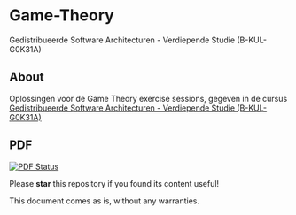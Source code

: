 # Game-Theory
Gedistribueerde Software Architecturen - Verdiepende Studie (B-KUL-G0K31A)

## About

Oplossingen voor de Game Theory exercise sessions, gegeven in de cursus
[Gedistribueerde Software Architecturen - Verdiepende Studie
(B-KUL-G0K31A)](https://onderwijsaanbod.kuleuven.be/syllabi/n/G0K31AN.htm#activetab=doelstellingen_idp3361200)

## PDF

[![PDF Status](https://www.sharelatex.com/github/repos/KULeuven-CS/Game-Theory/builds/latest/badge.svg)](https://www.sharelatex.com/github/repos/KULeuven-CS/Game-Theory/builds/latest/output.pdf)

Please **star** this repository if you found its content useful!

This document comes as is, without any warranties.
